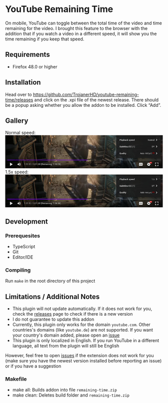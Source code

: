 # YouTube Remaining Time

On mobile, YouTube can toggle between the total time of the video and time remaining for the video. I brought this feature to the browser with the addition that if you watch a video in a different speed, it will show you the time remaining if you keep that speed.

## Requirements

- Firefox 48.0 or higher

## Installation

Head over to https://github.com/TrojanerHD/youtube-remaining-time/releases and click on the .xpi file of the newest release. There should be a popup asking whether you allow the addon to be installed. Click “Add”.

## Gallery

Normal speed:
![Progress bar of YouTube video in normal speed](resources/normal-speed.jpg)
1.5x speed:
![YouTube video in 1.5x speed](resources/1.5-speed.jpg)

## Development

### Prerequesites

- TypeScript
- Git
- Editor/IDE

### Compiling

Run `make` in the root directory of this project

## Limitations / Additional Notes

- This plugin will not update automatically. If it does not work for you, check the [releases](https://github.com/TrojanerHD/youtube-remaining-time/releases) page to check if there is a new version
- I do not guarantee to update this addon
- Currently, this plugin only works for the domain `youtube.com`. Other countries's domains (like `youtube.de`) are not supported. If you want your country's domain added, please open an [issue](https://github.com/TrojanerHD/youtube-remaining-time/issues/new)
- This plugin is only localized in English. If you run YouTube in a different language, all text from the plugin will still be English

However, feel free to open [issues](https://github.com/TrojanerHD/youtube-remaining-time/issues/new) if the extension does not work for you (make sure you have the newest version installed before reporting an issue) or if you have a suggestion

### Makefile
+ make all: Builds addon into file `remaining-time.zip`
+ make clean: Deletes build folder and `remaining-time.zip`